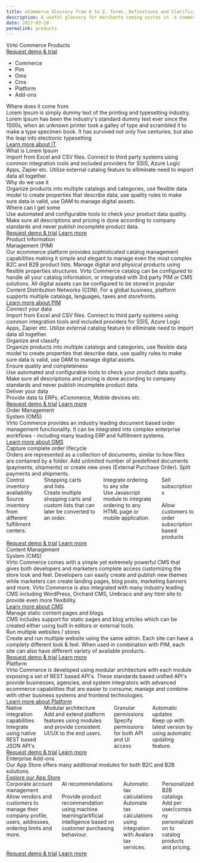 ```yaml
---
title: eCommerce Glossary from A to Z. Terms, Definitions and Clarifications - Virto Commerce
description: A useful glossary for merchants coming accros in  e-commerce-related acticles and documents, as well as additional clarifications on certain common words and phrases
date: 2017-03-28
permalink: products
---
```

<div class="vc-products">
	<div class="bg-banner">
		<div class="banner-inner responsive">
			<div class="banner-t">Virto Commerce Products</div>
			<a href="#" class="button fill">Request demo & trial</a>
		</div>
	</div>
	<ul class="menu __responsive">
		<li class="menu-item">
			<a class="button striped menu-link" ng-click="scrollTo('commerce')" style="cursor: pointer;">Commerce</a>
		</li>
		<li class="menu-item">
			<a class="button striped menu-link" ng-click="scrollTo('pim')" style="cursor: pointer;">Pim</a>
		</li>
		<li class="menu-item">
			<a class="button striped menu-link" ng-click="scrollTo('oms')" style="cursor: pointer;">Oms</a>
		</li>
		<li class="menu-item">
			<a class="button striped menu-link" ng-click="scrollTo('cms')" style="cursor: pointer;">Cms</a>
		</li>
		<li class="menu-item">
			<a class="button striped menu-link" ng-click="scrollTo('platform')" style="cursor: pointer;">Platform</a>
		</li>
		<li class="menu-item">
			<a class="button striped menu-link" ng-click="scrollTo('addons')" style="cursor: pointer;">Add-ons</a>
		</li>
	</ul>
	<section data-name="section" id="commerce">
		<div class="section-inner responsive">
			<div class="section-cnt">
				<div class="section-info">
					<div class="section-t">Where does it come from</div>
					<div class="section-descr">
						Lorem Ipsum is simply dummy text of the printing and typesetting industry. Lorem Ipsum has been the industry's standard dummy text ever since the 1500s, when an unknown printer took a galley of type and scrambled it to make a type specimen book. It has survived not only five centuries, but also the leap into electronic typesetting
					</div>
					<a href="#" class="section-more">Learn more about IT</a>
					<img src="commerce-icon.png" alt="" class="section-ico">
				</div>
				<div class="section-main">
					<img src="commerce-1.png" alt="" class="section-ico">
					<div class="section-sub">What is Lorem Ipsum</div>
					<div class="section-descr">
						Import from Excel and CSV files. Connect to third party systems using common integration tools and included providers for SSIS, Azure Logic Apps, Zapier etc. Utilize external catalog feature to elliminate need to import data all together.
					</div>
					<img src="commerce-2.png" alt="" class="section-ico">
					<div class="section-sub">Why do we use it</div>
					<div class="section-descr">
						Organize products into multiple catalogs and categories, use flexible data model to create properties that describe data, use quality rules to make sure data is valid, use DAM to manage digital assets.
					</div>
					<img src="commerce-3.png" alt="" class="section-ico">
					<div class="section-sub">Where can I get some</div>
					<div class="section-descr">
						Use automated and configurable tools to check your product data quality. Make sure all descriptions and pricing is done according to company standards and never publish incomplete product data.
					</div>
					<div class="section-actions">
						<a href="#" class="button fill">Request demo & trial</a>
						<a href="#" class="button striped">Learn more</a>
					</div>
				</div>
			</div>
		</div>
	</section>
	<section data-name="section" id="pim">
		<div class="section-inner responsive">
			<div class="section-cnt">
				<div class="section-info">
					<div class="section-t">Product Information <br>Management (PIM)</div>
					<div class="section-descr">
						Our ecommerce platform provides sophisticated catalog management capabilities making it simple and elegant to manage even the most complex B2C and B2B product lists. Manage digital and physical products using flexible properties structures. Virto Commerce catalog can be configured to handle all your catalog information, or integrated with 3rd party PIM or CMS solutions. All digital assets can be configured to be stored in popular Content Distribution Networks (CDN). For a global business, platform supports multiple catalogs, languages, taxes and storefronts.
					</div>
					<a href="#" class="section-more">Learn more about PIM</a>
					<img src="pim-icon.png" alt="" class="section-ico">
				</div>
				<div class="section-main">
					<img src="pim-1.png" alt="" class="section-ico">
					<div class="section-sub">Connect your data</div>
					<div class="section-descr">
						Import from Excel and CSV files. Connect to third party systems using common integration tools and included providers for SSIS, Azure Logic Apps, Zapier etc. Utilize external catalog feature to elliminate need to import data all together.
					</div>
					<img src="pim-2.png" alt="" class="section-ico">
					<div class="section-sub">Organize and classify</div>
					<div class="section-descr">
						Organize products into multiple catalogs and categories, use flexible data model to create properties that describe data, use quality rules to make sure data is valid, use DAM to manage digital assets.
					</div>
					<img src="pim-3.png" alt="" class="section-ico">
					<div class="section-sub">Ensure quality and completeness</div>
					<div class="section-descr">
						Use automated and configurable tools to check your product data quality. Make sure all descriptions and pricing is done according to company standards and never publish incomplete product data.
					</div>
					<img src="pim-4.png" alt="" class="section-ico">
					<div class="section-sub">Deliver your data</div>
					<div class="section-descr">
						Provide data to ERPs, eCommerce, Mobile devices etc.
					</div>
					<div class="section-actions">
						<a href="#" class="button fill">Request demo & trial</a>
						<a href="#" class="button striped">Learn more</a>
					</div>
				</div>
			</div>
		</div>
	</section>
	<section data-name="section" id="oms">
		<div class="section-inner responsive">
			<div class="section-cnt">
				<div class="section-info">
					<div class="section-t">Order Management <br>System (OMS)</div>
					<div class="section-descr">
						Virto Commerce provides an industry leading document based order management functionality. It can be integrated into complex enterprise workflows - including many leading ERP and fulfillment systems.
					</div>
					<a href="#" class="section-more">Learn more about OMS</a>
					<img src="oms-icon.png" alt="" class="section-ico">
				</div>
				<div class="section-main">
					<img src="oms-1.png" alt="" class="section-ico">
					<div class="section-sub">Capture complete order lifecycle</div>
					<div class="section-descr">
						Orders are represented as a collection of documents, similar to how files are contained by a folder. Add unlimited number of predefined documents (payments, shipments) or create new ones (External Purchase Order). Split payments and shipments.
					</div>
					<div class="columns">
						<div class="column">
							<img src="oms-2.png" alt="" class="section-ico">
							<div class="section-sub">Control inventory <br>availability</div>
							<div class="section-descr">
								Source inventory from different fulfillment centers.
							</div>
						</div>
						<div class="column">
							<img src="oms-3.png" alt="" class="section-ico">
							<div class="section-sub">Shopping carts <br>and lists</div>
							<div class="section-descr">
								Create multiple shopping carts and custom lists that can later be converted to an order.
							</div>
						</div>
						<div class="column">
							<img src="oms-4.png" alt="" class="section-ico">
							<div class="section-sub">Integrate ordering <br>to any site</div>
							<div class="section-descr">
								Use Javascript module to integrate ordering to any HTML page or mobile application.
							</div>
						</div>
						<div class="column">
							<img src="oms-5.png" alt="" class="section-ico">
							<div class="section-sub">Sell subscriptions <br><br></div>
							<div class="section-descr">
								Allow customers to order subscription based products
							</div>
						</div>
					</div>
					<div class="section-actions">
						<a href="#" class="button fill">Request demo & trial</a>
						<a href="#" class="button striped">Learn more</a>
					</div>
				</div>
			</div>
		</div>
	</section>
	<section data-name="section" id="cms">
		<div class="section-inner responsive">
			<div class="section-cnt">
				<div class="section-info">
					<div class="section-t">Content Management <br>System (CMS)</div>
					<div class="section-descr">
						Virto Commerce comes with a simple yet extremely powerful CMS that gives both developers and marketers complete access customizing the store look and feel. Developers can easily create and publish new themes while marketers can create landing pages, blog posts, marketing banners and more. Virto Commerce is also integrated with many industry leading CMS including WordPress, Orchard CMS, Umbraco and any html site to provide even more flexibility.
					</div>
					<a href="#" class="section-more">Learn more about CMS</a>
					<img src="cms-icon.png" alt="" class="section-ico">
				</div>
				<div class="section-main">
					<img src="cms-1.png" alt="" class="section-ico">
					<div class="section-sub">Manage static content pages and blogs</div>
					<div class="section-descr">
						CMS includes support for static pages and blog articles which can be created either using built in editors or external tools.
					</div>
					<img src="cms-2.png" alt="" class="section-ico">
					<div class="section-sub">Run multiple websites / stores</div>
					<div class="section-descr">
						Create and run multiple website using the same admin. Each site can have a complety different look & feel. When used in combination with PIM, each site can also have different variety of available products.
					</div>
					<div class="section-actions">
						<a href="#" class="button fill">Request demo & trial</a>
						<a href="#" class="button striped">Learn more</a>
					</div>
				</div>
			</div>
		</div>
	</section>
	<section data-name="section" id="platform">
		<div class="section-inner responsive">
			<div class="section-cnt">
				<div class="section-info">
					<div class="section-t">Platform</div>
					<div class="section-descr">
						Virto Commerce is developed using modular architecture with each module exposing a set of REST based API's. These standards based unified API's provide businesses, agencies, and system integrators with advanced ecommerce capabilities that are easier to consume, manage and combine with other business systems and frontend technologies.
					</div>
					<a href="#" class="section-more">Learn more about Platform</a>
					<img src="platform-icon.png" alt="" class="section-ico">
				</div>
				<div class="section-main">
					<div class="columns">
						<div class="column">
							<img src="platform-1.png" alt="" class="section-ico">
							<div class="section-sub">Native integration <br>capabilities</div>
							<div class="section-descr">
								Integrate using native REST based JSON API's
							</div>
						</div>
						<div class="column">
							<img src="platform-2.png" alt="" class="section-ico">
							<div class="section-sub">Modular architecture</div>
							<div class="section-descr">
								Add and extend platform features using modules and provide consistent UI/UX to the end users.
							</div>
						</div>
						<div class="column">
							<img src="platform-3.png" alt="" class="section-ico">
							<div class="section-sub">Granular permissions</div>
							<div class="section-descr">
								Specify permissions for both API and UI access
							</div>
						</div>
						<div class="column">
							<img src="platform-4.png" alt="" class="section-ico">
							<div class="section-sub">Automatic updates</div>
							<div class="section-descr">
								Keep up with latest version by using automatic updating feature.
							</div>
						</div>
					</div>
					<div class="section-actions">
						<a href="#" class="button fill">Request demo & trial</a>
						<a href="#" class="button striped">Learn more</a>
					</div>
				</div>
			</div>
		</div>
	</section>
	<section data-name="section" id="addons">
		<div class="section-inner responsive">
			<div class="section-cnt">
				<div class="section-info">
					<div class="section-t">Enterprise Add-ons</div>
					<div class="section-descr">
						Our App Store offers many additional modules for both B2C and B2B solutions.
					</div>
					<a href="#" class="section-more">Explore our App Store</a>
					<img src="addons-icon.png" alt="" class="section-ico">
				</div>
				<div class="section-main">
					<div class="columns">
						<div class="column">
							<img src="addons-1.png" alt="" class="section-ico">
							<div class="section-sub">Corporate account <br>management</div>
							<div class="section-descr">
								Allow vendors and customers to manage their company profile, users, addresses, ordering limits and more.
							</div>
						</div>
						<div class="column">
							<img src="addons-2.png" alt="" class="section-ico">
							<div class="section-sub">AI recommendations <br><br></div>
							<div class="section-descr">
								Provide product recommendation using machine learning/artificial intelligence based on customer purchasing behaviour.
							</div>
						</div>
						<div class="column">
							<img src="addons-3.png" alt="" class="section-ico">
							<div class="section-sub">Automatic tax <br>calculations</div>
							<div class="section-descr">
								Automate tax calculations using integration with Avalara tax services.
							</div>
						</div>
						<div class="column">
							<img src="addons-4.png" alt="" class="section-ico">
							<div class="section-sub">Personalized B2B <br>catalogs</div>
							<div class="section-descr">
								Add per user/company personalization to catalog products and pricing.
							</div>
						</div>
					</div>
					<div class="section-actions">
						<a href="#" class="button fill">Request demo & trial</a>
						<a href="#" class="button striped">Learn more</a>
					</div>
				</div>
			</div>
		</div>
	</section>
</div>

